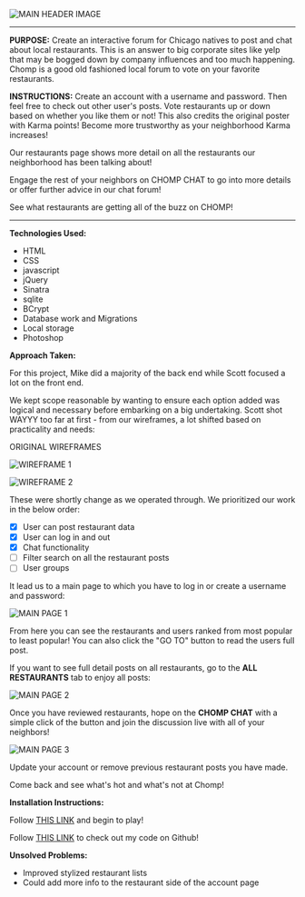 ![MAIN HEADER IMAGE](public/styles/chomp_title.png)

*************************************************

**PURPOSE:** Create an interactive forum for Chicago natives to post and chat about local restaurants. This is an answer to big corporate sites like yelp that may be bogged down by company influences and too much happening. Chomp is a good old fashioned local forum to vote on your favorite restaurants.

**INSTRUCTIONS:** Create an account with a username and password. Then feel free to check out other user's posts. Vote restaurants up or down based on whether you like them or not! This also credits the original poster with Karma points! Become more trustworthy as your neighborhood Karma increases!

Our restaurants page shows more detail on all the restaurants our neighborhood has been talking about!

Engage the rest of your neighbors on CHOMP CHAT to go into more details or offer further advice in our chat forum!

See what restaurants are getting all of the buzz on CHOMP!

*********************************************

**Technologies Used:**
- HTML
- CSS
- javascript
- jQuery
- Sinatra
- sqlite
- BCrypt
- Database work and Migrations
- Local storage
- Photoshop


**Approach Taken:**

For this project, Mike did a majority of the back end while Scott focused a lot on the front end.

We kept scope reasonable by wanting to ensure each option added was logical and necessary before embarking on a big undertaking. Scott shot WAYYY too far at first - from our wireframes, a lot shifted based on practicality and needs:

ORIGINAL WIREFRAMES

![WIREFRAME 1](public/styles/wirefram_1.JPG)

![WIREFRAME 2](public/styles/wireframe_2.JPG)


These were shortly change as we operated through. We prioritized our work in the below order:

- [x] User can post restaurant data
- [x] User can log in and out
- [x] Chat functionality
- [ ] Filter search on all the restaurant posts
- [ ] User groups

It lead us to a main page to which you have to log in or create a username and password:

![MAIN PAGE 1](public/styles/mainpage.png)

From here you can see the restaurants and users ranked from most popular to least popular! You can also click the "GO TO" button to read the users full post.

If you want to see full detail posts on all restaurants, go to the **ALL RESTAURANTS** tab to enjoy all posts:

![MAIN PAGE 2](public/styles/restaurants_view.png)

Once you have reviewed restaurants, hope on the **CHOMP CHAT** with a simple click of the button and join the discussion live with all of your neighbors!

![MAIN PAGE 3](public/styles/chomp_chat_view.png)

Update your account or remove previous restaurant posts you have made.

Come back and see what's hot and what's not at Chomp!

**Installation Instructions:**

Follow <a href="http://wileysb88.github.io/project_1/">THIS LINK</a> and begin to play!

Follow <a href="https://github.com/wileysb88/project_2">THIS LINK</a> to check out my code on Github!


**Unsolved Problems:**

- Improved stylized restaurant lists
- Could add more info to the restaurant side of the account page
